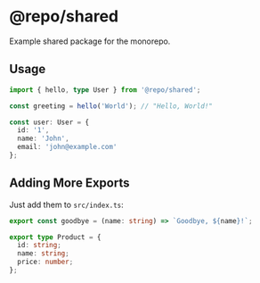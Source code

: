 # @repo/shared

Example shared package for the monorepo.

## Usage

```typescript
import { hello, type User } from '@repo/shared';

const greeting = hello('World'); // "Hello, World!"

const user: User = {
  id: '1',
  name: 'John',
  email: 'john@example.com'
};
```

## Adding More Exports

Just add them to `src/index.ts`:

```typescript
export const goodbye = (name: string) => `Goodbye, ${name}!`;

export type Product = {
  id: string;
  name: string;
  price: number;
};
```